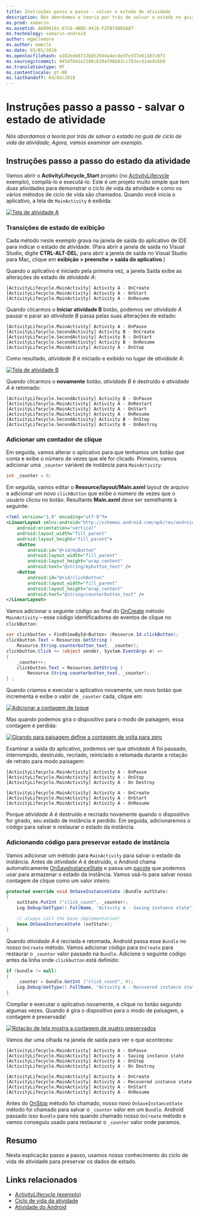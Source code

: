 ```yaml
---
title: Instruções passo a passo - salvar o estado de atividade
description: Nós abordamos a teoria por trás de salvar o estado no guia de ciclo de vida da atividade; Agora, vamos examinar um exemplo.
ms.prod: xamarin
ms.assetid: A6090101-67C6-4BDD-9416-F2FB74805A87
ms.technology: xamarin-android
author: mgmclemore
ms.author: mamcle
ms.date: 03/01/2018
ms.openlocfilehash: e282eeb8732bd5294da4ec4e3fe337e81107c8f3
ms.sourcegitcommit: 945df041e2180cb20af08b83cc703ecd1aedc6b0
ms.translationtype: MT
ms.contentlocale: pt-BR
ms.lasthandoff: 04/04/2018
---
```

# <a name="walkthrough---saving-the-activity-state"></a>Instruções passo a passo - salvar o estado de atividade

_Nós abordamos a teoria por trás de salvar o estado no guia de ciclo de vida da atividade; Agora, vamos examinar um exemplo._

## <a name="activity-state-walkthrough"></a>Instruções passo a passo do estado da atividade

Vamos abrir o **ActivityLifecycle_Start** projeto (no [ActivityLifecycle](https://developer.xamarin.com/samples/monodroid/ActivityLifecycle) exemplo), compilá-lo e executá-lo. Este é um projeto muito simple que tem duas atividades para demonstrar o ciclo de vida da atividade e como os vários métodos de ciclo de vida são chamados. Quando você inicia o aplicativo, a tela de `MainActivity` é exibida: 

[![Tela de atividade A](saving-state-images/01-activity-a-sml.png)](saving-state-images/01-activity-a.png#lightbox)

### <a name="viewing-state-transitions"></a>Transições de estado de exibição

Cada método neste exemplo grava na janela de saída do aplicativo de IDE para indicar o estado de atividade. (Para abrir a janela de saída no Visual Studio, digite **CTRL-ALT-DEL**; para abrir a janela de saída no Visual Studio para Mac, clique em **exibição > preenche > saída do aplicativo**.)

Quando o aplicativo é iniciado pela primeira vez, a janela Saída exibe as alterações de estado de *atividade A*: 

```shell
[ActivityLifecycle.MainActivity] Activity A - OnCreate
[ActivityLifecycle.MainActivity] Activity A - OnStart
[ActivityLifecycle.MainActivity] Activity A - OnResume
```

Quando clicarmos o **Iniciar atividade B** botão, podemos ver *atividade A* pausar e parar ao *atividade B* passa pelas suas alterações de estado: 

```shell
[ActivityLifecycle.MainActivity] Activity A - OnPause
[ActivityLifecycle.SecondActivity] Activity B - OnCreate
[ActivityLifecycle.SecondActivity] Activity B - OnStart
[ActivityLifecycle.SecondActivity] Activity B - OnResume
[ActivityLifecycle.MainActivity] Activity A - OnStop
```

Como resultado, *atividade B* é iniciado e exibido no lugar de *atividade A*: 

[![Tela de atividade B](saving-state-images/02-activity-b-sml.png)](saving-state-images/02-activity-b.png#lightbox)

Quando clicarmos o **novamente** botão, *atividade B* é destruído e *atividade A* é retomado: 

```shell
[ActivityLifecycle.SecondActivity] Activity B - OnPause
[ActivityLifecycle.MainActivity] Activity A - OnRestart
[ActivityLifecycle.MainActivity] Activity A - OnStart
[ActivityLifecycle.MainActivity] Activity A - OnResume
[ActivityLifecycle.SecondActivity] Activity B - OnStop
[ActivityLifecycle.SecondActivity] Activity B - OnDestroy
```
### <a name="adding-a-click-counter"></a>Adicionar um contador de clique

Em seguida, vamos alterar o aplicativo para que tenhamos um botão que conta e exibe o número de vezes que ele for clicado. Primeiro, vamos adicionar uma `_counter` variável de instância para `MainActivity`:

```csharp
int _counter = 0;
```

Em seguida, vamos editar o **Resource/layout/Main.axml** layout de arquivo e adicionar um novo `clickButton` que exibe o número de vezes que o usuário clicou no botão. Resultante **Main.axml** deve ser semelhante à seguinte: 

```xml
<?xml version="1.0" encoding="utf-8"?>
<LinearLayout xmlns:android="http://schemas.android.com/apk/res/android"
    android:orientation="vertical"
    android:layout_width="fill_parent"
    android:layout_height="fill_parent">
    <Button
        android:id="@+id/myButton"
        android:layout_width="fill_parent"
        android:layout_height="wrap_content"
        android:text="@string/mybutton_text" />
    <Button
        android:id="@+id/clickButton"
        android:layout_width="fill_parent"
        android:layout_height="wrap_content"
        android:text="@string/counterbutton_text" />
</LinearLayout>
```

Vamos adicionar o seguinte código ao final do [OnCreate](https://developer.xamarin.com/api/member/Android.App.Activity.OnCreate/p/Android.OS.Bundle/) método `MainActivity` &ndash; esse código identificadores de eventos de clique no `clickButton`:

```csharp
var clickbutton = FindViewById<Button> (Resource.Id.clickButton);
clickbutton.Text = Resources.GetString (
    Resource.String.counterbutton_text, _counter);
clickbutton.Click += (object sender, System.EventArgs e) =>
{
    _counter++;
    clickbutton.Text = Resources.GetString (
        Resource.String.counterbutton_text, _counter);
} ;
```

Quando criamos e executar o aplicativo novamente, um novo botão que incrementa e exibe o valor de `_counter` cada, clique em:

[![Adicionar a contagem de toque](saving-state-images/03-touched-sml.png)](saving-state-images/03-touched.png#lightbox)

Mas quando podemos gira o dispositivo para o modo de paisagem, essa contagem é perdida:

[![Girando para paisagem define a contagem de volta para zero](saving-state-images/05-rotate-nosave-sml.png)](saving-state-images/05-rotate-nosave.png#lightbox)

Examinar a saída do aplicativo, podemos ver que *atividade A* foi pausado, interrompido, destruído, recriado, reiniciado e retomada durante a rotação de retrato para modo paisagem: 

```shell
[ActivityLifecycle.MainActivity] Activity A - OnPause
[ActivityLifecycle.MainActivity] Activity A - OnStop
[ActivityLifecycle.MainActivity] Activity A - On Destroy

[ActivityLifecycle.MainActivity] Activity A - OnCreate
[ActivityLifecycle.MainActivity] Activity A - OnStart
[ActivityLifecycle.MainActivity] Activity A - OnResume
```

Porque *atividade A* é destruído e recriado novamente quando o dispositivo for girado, seu estado de instância é perdido. Em seguida, adicionaremos o código para salvar e restaurar o estado da instância.

### <a name="adding-code-to-preserve-instance-state"></a>Adicionando código para preservar estado de instância

Vamos adicionar um método para `MainActivity` para salvar o estado da instância. Antes de *atividade A* é destruído, o Android chama automaticamente [OnSaveInstanceState](https://developer.xamarin.com/api/member/Android.App.Activity.OnSaveInstanceState/p/Android.OS.Bundle/) e passa um [pacote](https://developer.xamarin.com/api/type/Android.OS.Bundle/) que podemos usar para armazenar o estado da instância. Vamos usá-lo para salvar nosso contagem de clique como um valor inteiro:

```csharp
protected override void OnSaveInstanceState (Bundle outState)
{
    outState.PutInt ("click_count", _counter);
    Log.Debug(GetType().FullName, "Activity A - Saving instance state");

    // always call the base implementation!
    base.OnSaveInstanceState (outState);    
}
```

Quando *atividade A* é recriada e retomada, Android passa esse `Bundle` no nosso `OnCreate` método. Vamos adicionar código para `OnCreate` para restaurar o `_counter` valor passado na `Bundle`. Adicione o seguinte código antes da linha onde `clickbutton` está definido: 

```csharp
if (bundle != null)
{
    _counter = bundle.GetInt ("click_count", 0);
    Log.Debug(GetType().FullName, "Activity A - Recovered instance state");
}
```

Compilar e executar o aplicativo novamente, e clique no botão segundo algumas vezes. Quando é gira o dispositivo para o modo de paisagem, a contagem é preservada!

[![Rotação de tela mostra a contagem de quatro preservados](saving-state-images/06-rotate-save-sml.png)](saving-state-images/06-rotate-save.png#lightbox)


Vamos dar uma olhada na janela de saída para ver o que aconteceu:
    
```shell
[ActivityLifecycle.MainActivity] Activity A - OnPause
[ActivityLifecycle.MainActivity] Activity A - Saving instance state
[ActivityLifecycle.MainActivity] Activity A - OnStop
[ActivityLifecycle.MainActivity] Activity A - On Destroy

[ActivityLifecycle.MainActivity] Activity A - OnCreate
[ActivityLifecycle.MainActivity] Activity A - Recovered instance state
[ActivityLifecycle.MainActivity] Activity A - OnStart
[ActivityLifecycle.MainActivity] Activity A - OnResume
``` 

Antes do [OnStop](https://developer.xamarin.com/api/member/Android.App.Activity.OnStop/) método foi chamado, nosso novo `OnSaveInstanceState` método foi chamado para salvar o `_counter` valor em um `Bundle`. Android passado isso `Bundle` para nós quando chamado nosso `OnCreate` método e vamos conseguiu usado para restaurar o `_counter` valor onde paramos.


## <a name="summary"></a>Resumo

Nesta explicação passo a passo, usamos nosso conhecimento do ciclo de vida de atividade para preservar os dados de estado. 



## <a name="related-links"></a>Links relacionados

- [ActivityLifecycle (exemplo)](https://developer.xamarin.com/samples/monodroid/ActivityLifecycle)
- [Ciclo de vida da atividade](~/android/app-fundamentals/activity-lifecycle/index.md)
- [Atividade do Android](https://developer.xamarin.com/api/type/Android.App.Activity/)
